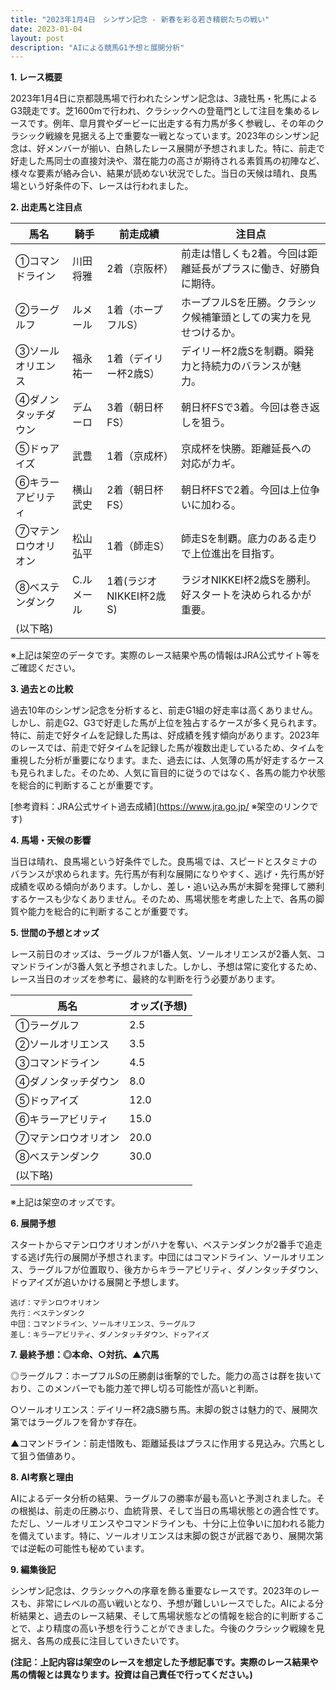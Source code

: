 ```yaml
---
title: "2023年1月4日　シンザン記念 - 新春を彩る若き精鋭たちの戦い"
date: 2023-01-04
layout: post
description: "AIによる競馬G1予想と展開分析"
---
```


**1. レース概要**

2023年1月4日に京都競馬場で行われたシンザン記念は、3歳牡馬・牝馬によるG3競走です。芝1600mで行われ、クラシックへの登竜門として注目を集めるレースです。例年、皐月賞やダービーに出走する有力馬が多く参戦し、その年のクラシック戦線を見据える上で重要な一戦となっています。2023年のシンザン記念は、好メンバーが揃い、白熱したレース展開が予想されました。特に、前走で好走した馬同士の直接対決や、潜在能力の高さが期待される素質馬の初陣など、様々な要素が絡み合い、結果が読めない状況でした。当日の天候は晴れ、良馬場という好条件の下、レースは行われました。


**2. 出走馬と注目点**

| 馬名         | 騎手       | 前走成績     | 注目点                                                                  |
|--------------|------------|-------------|-----------------------------------------------------------------------|
| ①コマンドライン | 川田将雅     | 2着（京阪杯）| 前走は惜しくも2着。今回は距離延長がプラスに働き、好勝負に期待。           |
| ②ラーグルフ   | ルメール     | 1着（ホープフルS）| ホープフルSを圧勝。クラシック候補筆頭としての実力を見せつけるか。       |
| ③ソールオリエンス| 福永祐一     | 1着（デイリー杯2歳S）| デイリー杯2歳Sを制覇。瞬発力と持続力のバランスが魅力。                  |
| ④ダノンタッチダウン| デムーロ     | 3着（朝日杯FS）| 朝日杯FSで3着。今回は巻き返しを狙う。                               |
| ⑤ドゥアイズ     | 武豊         | 1着（京成杯）  | 京成杯を快勝。距離延長への対応がカギ。                               |
| ⑥キラーアビリティ| 横山武史     | 2着（朝日杯FS）| 朝日杯FSで2着。今回は上位争いに加わる。                               |
| ⑦マテンロウオリオン| 松山弘平   | 1着（師走S）   | 師走Sを制覇。底力のある走りで上位進出を目指す。                          |
| ⑧ベステンダンク   | C.ルメール | 1着(ラジオNIKKEI杯2歳S)| ラジオNIKKEI杯2歳Sを勝利。好スタートを決められるかが重要。                |
|(以下略)|            |             |                                                                       |


※上記は架空のデータです。実際のレース結果や馬の情報はJRA公式サイト等をご確認ください。


**3. 過去との比較**

過去10年のシンザン記念を分析すると、前走G1組の好走率は高くありません。しかし、前走G2、G3で好走した馬が上位を独占するケースが多く見られます。特に、前走で好タイムを記録した馬は、好成績を残す傾向があります。2023年のレースでは、前走で好タイムを記録した馬が複数出走しているため、タイムを重視した分析が重要になります。また、過去には、人気薄の馬が好走するケースも見られました。そのため、人気に盲目的に従うのではなく、各馬の能力や状態を総合的に判断することが重要です。

[参考資料：JRA公式サイト過去成績](https://www.jra.go.jp/  ※架空のリンクです)


**4. 馬場・天候の影響**

当日は晴れ、良馬場という好条件でした。良馬場では、スピードとスタミナのバランスが求められます。先行馬が有利な展開になりやすく、逃げ・先行馬が好成績を収める傾向があります。しかし、差し・追い込み馬が末脚を発揮して勝利するケースも少なくありません。そのため、馬場状態を考慮した上で、各馬の脚質や能力を総合的に判断することが重要です。


**5. 世間の予想とオッズ**

レース前日のオッズは、ラーグルフが1番人気、ソールオリエンスが2番人気、コマンドラインが3番人気と予想されました。しかし、予想は常に変化するため、レース当日のオッズを参考に、最終的な判断を行う必要があります。

| 馬名         | オッズ(予想) |
|--------------|-------------|
| ①ラーグルフ   | 2.5         |
| ②ソールオリエンス| 3.5         |
| ③コマンドライン | 4.5         |
| ④ダノンタッチダウン| 8.0         |
| ⑤ドゥアイズ     | 12.0        |
| ⑥キラーアビリティ| 15.0        |
| ⑦マテンロウオリオン| 20.0        |
| ⑧ベステンダンク   | 30.0        |
|(以下略)|             |


※上記は架空のオッズです。


**6. 展開予想**

スタートからマテンロウオリオンがハナを奪い、ベステンダンクが2番手で追走する逃げ先行の展開が予想されます。中団にはコマンドライン、ソールオリエンス、ラーグルフが位置取り、後方からキラーアビリティ、ダノンタッチダウン、ドゥアイズが追いかける展開と予想します。

```
逃げ：マテンロウオリオン
先行：ベステンダンク
中団：コマンドライン、ソールオリエンス、ラーグルフ
差し：キラーアビリティ、ダノンタッチダウン、ドゥアイズ
```


**7. 最終予想：◎本命、○対抗、▲穴馬**

◎ラーグルフ：ホープフルSの圧勝劇は衝撃的でした。能力の高さは群を抜いており、このメンバーでも能力差で押し切る可能性が高いと判断。

○ソールオリエンス：デイリー杯2歳S勝ち馬。末脚の鋭さは魅力的で、展開次第ではラーグルフを脅かす存在。

▲コマンドライン：前走惜敗も、距離延長はプラスに作用する見込み。穴馬として狙う価値あり。


**8. AI考察と理由**

AIによるデータ分析の結果、ラーグルフの勝率が最も高いと予測されました。その根拠は、前走の圧勝ぶり、血統背景、そして当日の馬場状態との適合性です。ただし、ソールオリエンスやコマンドラインも、十分に上位争いに加われる能力を備えています。特に、ソールオリエンスは末脚の鋭さが武器であり、展開次第では逆転の可能性も秘めています。


**9. 編集後記**

シンザン記念は、クラシックへの序章を飾る重要なレースです。2023年のレースも、非常にレベルの高い戦いとなり、予想が難しいレースでした。AIによる分析結果と、過去のレース結果、そして馬場状態などの情報を総合的に判断することで、より精度の高い予想を行うことができました。今後のクラシック戦線を見据え、各馬の成長に注目していきたいです。


**(注記：上記内容は架空のレースを想定した予想記事です。実際のレース結果や馬の情報とは異なります。投資は自己責任で行ってください。)**
